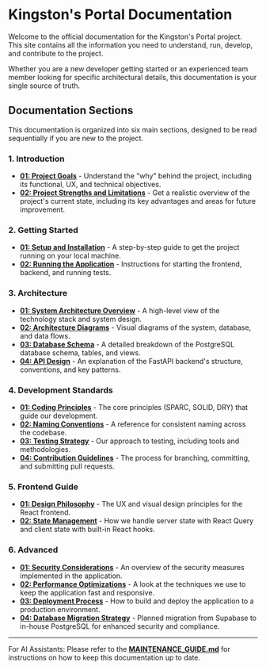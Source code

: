 # Kingston's Portal Documentation

Welcome to the official documentation for the Kingston's Portal project. This site contains all the information you need to understand, run, develop, and contribute to the project.

Whether you are a new developer getting started or an experienced team member looking for specific architectural details, this documentation is your single source of truth.

## Documentation Sections

This documentation is organized into six main sections, designed to be read sequentially if you are new to the project.

### 1. Introduction
*   [**01: Project Goals**](./1_introduction/01_project_goals.md) - Understand the "why" behind the project, including its functional, UX, and technical objectives.
*   [**02: Project Strengths and Limitations**](./1_introduction/02_project_strengths_and_limitations.md) - Get a realistic overview of the project's current state, including its key advantages and areas for future improvement.

### 2. Getting Started
*   [**01: Setup and Installation**](./2_getting_started/01_setup_and_installation.md) - A step-by-step guide to get the project running on your local machine.
*   [**02: Running the Application**](./2_getting_started/02_running_the_application.md) - Instructions for starting the frontend, backend, and running tests.

### 3. Architecture
*   [**01: System Architecture Overview**](./3_architecture/01_system_architecture_overview.md) - A high-level view of the technology stack and system design.
*   [**02: Architecture Diagrams**](./3_architecture/02_architecture_diagrams.md) - Visual diagrams of the system, database, and data flows.
*   [**03: Database Schema**](./3_architecture/03_database_schema.md) - A detailed breakdown of the PostgreSQL database schema, tables, and views.
*   [**04: API Design**](./3_architecture/04_api_design.md) - An explanation of the FastAPI backend's structure, conventions, and key patterns.

### 4. Development Standards
*   [**01: Coding Principles**](./4_development_standards/01_coding_principles.md) - The core principles (SPARC, SOLID, DRY) that guide our development.
*   [**02: Naming Conventions**](./4_development_standards/02_naming_conventions.md) - A reference for consistent naming across the codebase.
*   [**03: Testing Strategy**](./4_development_standards/03_testing_strategy.md) - Our approach to testing, including tools and methodologies.
*   [**04: Contribution Guidelines**](./4_development_standards/04_contribution_guidelines.md) - The process for branching, committing, and submitting pull requests.

### 5. Frontend Guide
*   [**01: Design Philosophy**](./5_frontend_guide/01_design_philosophy.md) - The UX and visual design principles for the React frontend.
*   [**02: State Management**](./5_frontend_guide/02_state_management.md) - How we handle server state with React Query and client state with built-in React hooks.

### 6. Advanced
*   [**01: Security Considerations**](./6_advanced/01_security_considerations.md) - An overview of the security measures implemented in the application.
*   [**02: Performance Optimizations**](./6_advanced/02_performance_optimizations.md) - A look at the techniques we use to keep the application fast and responsive.
*   [**03: Deployment Process**](./6_advanced/03_deployment_process.md) - How to build and deploy the application to a production environment.
*   [**04: Database Migration Strategy**](./6_advanced/04_database_migration_strategy.md) - Planned migration from Supabase to in-house PostgreSQL for enhanced security and compliance.
---
For AI Assistants: Please refer to the [**MAINTENANCE_GUIDE.md**](./MAINTENANCE_GUIDE.md) for instructions on how to keep this documentation up to date. 